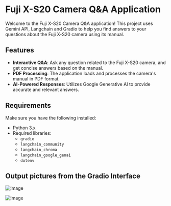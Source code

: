 # Fuji X-S20 Camera Q&A Application

Welcome to the Fuji X-S20 Camera Q&A application! This project uses Gemini API, Langchain and Gradio to help you find answers to your questions about the Fuji X-S20 camera using its manual.

## Features

- **Interactive Q&A**: Ask any question related to the Fuji X-S20 camera, and get concise answers based on the manual.
- **PDF Processing**: The application loads and processes the camera's manual in PDF format.
- **AI-Powered Responses**: Utilizes Google Generative AI to provide accurate and relevant answers.

## Requirements

Make sure you have the following installed:
- Python 3.x
- Required libraries:
  - `gradio`
  - `langchain_community`
  - `langchain_chroma`
  - `langchain_google_genai`
  - `dotenv`

## Output pictures from the Gradio Interface

![image](https://github.com/user-attachments/assets/ef6e461c-89b5-4b45-a97c-61942c23c1cf)

![image](https://github.com/user-attachments/assets/f3ca8813-9729-45a0-984a-8ac4bbf17a29)
